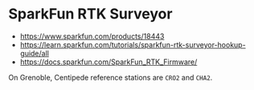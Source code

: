 # SparkFun RTK Surveyor

* https://www.sparkfun.com/products/18443
* https://learn.sparkfun.com/tutorials/sparkfun-rtk-surveyor-hookup-guide/all
* https://docs.sparkfun.com/SparkFun_RTK_Firmware/

On Grenoble, Centipede reference stations are `CRO2` and `CHA2`.

